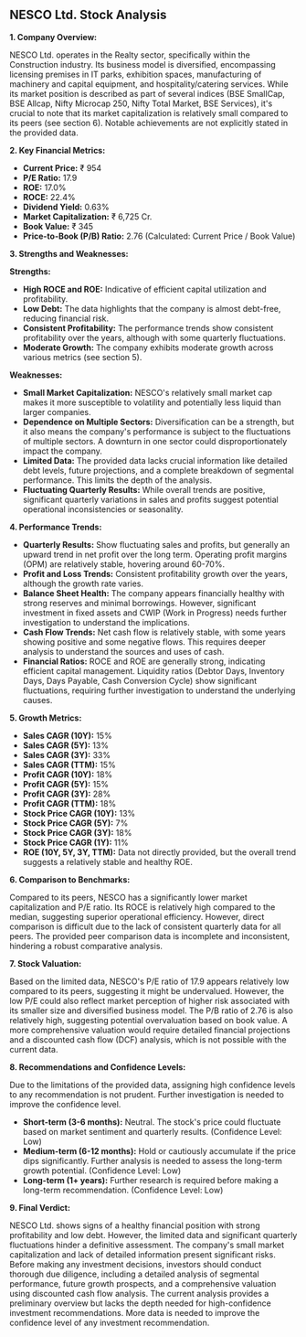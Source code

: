 ## NESCO Ltd. Stock Analysis

**1. Company Overview:**

NESCO Ltd. operates in the Realty sector, specifically within the Construction industry.  Its business model is diversified, encompassing licensing premises in IT parks, exhibition spaces, manufacturing of machinery and capital equipment, and hospitality/catering services.  While its market position is described as part of several indices (BSE SmallCap, BSE Allcap, Nifty Microcap 250, Nifty Total Market, BSE Services), it's crucial to note that its market capitalization is relatively small compared to its peers (see section 6).  Notable achievements are not explicitly stated in the provided data.

**2. Key Financial Metrics:**

* **Current Price:** ₹ 954
* **P/E Ratio:** 17.9
* **ROE:** 17.0%
* **ROCE:** 22.4%
* **Dividend Yield:** 0.63%
* **Market Capitalization:** ₹ 6,725 Cr.
* **Book Value:** ₹ 345
* **Price-to-Book (P/B) Ratio:** 2.76 (Calculated: Current Price / Book Value)


**3. Strengths and Weaknesses:**

**Strengths:**

* **High ROCE and ROE:**  Indicative of efficient capital utilization and profitability.
* **Low Debt:**  The data highlights that the company is almost debt-free, reducing financial risk.
* **Consistent Profitability:**  The performance trends show consistent profitability over the years, although with some quarterly fluctuations.
* **Moderate Growth:**  The company exhibits moderate growth across various metrics (see section 5).

**Weaknesses:**

* **Small Market Capitalization:**  NESCO's relatively small market cap makes it more susceptible to volatility and potentially less liquid than larger companies.
* **Dependence on Multiple Sectors:** Diversification can be a strength, but it also means the company's performance is subject to the fluctuations of multiple sectors.  A downturn in one sector could disproportionately impact the company.
* **Limited Data:** The provided data lacks crucial information like detailed debt levels, future projections, and a complete breakdown of segmental performance.  This limits the depth of the analysis.
* **Fluctuating Quarterly Results:** While overall trends are positive, significant quarterly variations in sales and profits suggest potential operational inconsistencies or seasonality.


**4. Performance Trends:**

* **Quarterly Results:** Show fluctuating sales and profits, but generally an upward trend in net profit over the long term.  Operating profit margins (OPM) are relatively stable, hovering around 60-70%.
* **Profit and Loss Trends:**  Consistent profitability growth over the years, although the growth rate varies.
* **Balance Sheet Health:**  The company appears financially healthy with strong reserves and minimal borrowings.  However, significant investment in fixed assets and CWIP (Work in Progress) needs further investigation to understand the implications.
* **Cash Flow Trends:**  Net cash flow is relatively stable, with some years showing positive and some negative flows.  This requires deeper analysis to understand the sources and uses of cash.
* **Financial Ratios:**  ROCE and ROE are generally strong, indicating efficient capital management.  Liquidity ratios (Debtor Days, Inventory Days, Days Payable, Cash Conversion Cycle) show significant fluctuations, requiring further investigation to understand the underlying causes.


**5. Growth Metrics:**

* **Sales CAGR (10Y):** 15%
* **Sales CAGR (5Y):** 13%
* **Sales CAGR (3Y):** 33%
* **Sales CAGR (TTM):** 15%
* **Profit CAGR (10Y):** 18%
* **Profit CAGR (5Y):** 15%
* **Profit CAGR (3Y):** 28%
* **Profit CAGR (TTM):** 18%
* **Stock Price CAGR (10Y):** 13%
* **Stock Price CAGR (5Y):** 7%
* **Stock Price CAGR (3Y):** 18%
* **Stock Price CAGR (1Y):** 11%
* **ROE (10Y, 5Y, 3Y, TTM):**  Data not directly provided, but the overall trend suggests a relatively stable and healthy ROE.


**6. Comparison to Benchmarks:**

Compared to its peers, NESCO has a significantly lower market capitalization and P/E ratio.  Its ROCE is relatively high compared to the median, suggesting superior operational efficiency. However, direct comparison is difficult due to the lack of consistent quarterly data for all peers.  The provided peer comparison data is incomplete and inconsistent, hindering a robust comparative analysis.


**7. Stock Valuation:**

Based on the limited data, NESCO's P/E ratio of 17.9 appears relatively low compared to its peers, suggesting it might be undervalued.  However, the low P/E could also reflect market perception of higher risk associated with its smaller size and diversified business model.  The P/B ratio of 2.76 is also relatively high, suggesting potential overvaluation based on book value.  A more comprehensive valuation would require detailed financial projections and a discounted cash flow (DCF) analysis, which is not possible with the current data.


**8. Recommendations and Confidence Levels:**

Due to the limitations of the provided data, assigning high confidence levels to any recommendation is not prudent.  Further investigation is needed to improve the confidence level.

* **Short-term (3-6 months):**  Neutral.  The stock's price could fluctuate based on market sentiment and quarterly results.  (Confidence Level: Low)
* **Medium-term (6-12 months):**  Hold or cautiously accumulate if the price dips significantly.  Further analysis is needed to assess the long-term growth potential. (Confidence Level: Low)
* **Long-term (1+ years):**  Further research is required before making a long-term recommendation. (Confidence Level: Low)


**9. Final Verdict:**

NESCO Ltd. shows signs of a healthy financial position with strong profitability and low debt. However, the limited data and significant quarterly fluctuations hinder a definitive assessment.  The company's small market capitalization and lack of detailed information present significant risks.  Before making any investment decisions, investors should conduct thorough due diligence, including a detailed analysis of segmental performance, future growth prospects, and a comprehensive valuation using discounted cash flow analysis.  The current analysis provides a preliminary overview but lacks the depth needed for high-confidence investment recommendations.  More data is needed to improve the confidence level of any investment recommendation.
